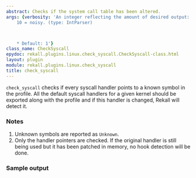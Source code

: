 ```yaml
---
abstract: Checks if the system call table has been altered.
args: {verbosity: 'An integer reflecting the amount of desired output: 0 = quiet,
    10 = noisy. (type: IntParser)



    * Default: 1'}
class_name: CheckSyscall
epydoc: rekall.plugins.linux.check_syscall.CheckSyscall-class.html
layout: plugin
module: rekall.plugins.linux.check_syscall
title: check_syscall
---
```


`check_syscall` checks if every syscall handler points to a known symbol in the
profile. All the default syscall handlers for a given kernel should be exported
along with the profile and if this handler is changed, Rekall will detect it.

### Notes

1. Unknown symbols are reported as `Unknown`.
2. Only the handler pointers are checked. If the original handler is still
being used but it has been patched in memory, no hook detection will be done.


### Sample output

```
```
